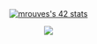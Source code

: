 <!-- Badge 42 juste en dessous du texte -->
<div align="center">
  <a href="https://github.com/oakoudad/badge42">
    <img src="https://badge.mediaplus.ma/darkblue/mrouves?1337Badge=off&UM6P=off" alt="mrouves's 42 stats" />
  </a>
</div>

<p align="center">
  <a href="https://skillicons.dev">
    <img src="https://skillicons.dev/icons?i=git,py,c,cs,vim,js,java,unity,linux" />
  </a>
</p>
